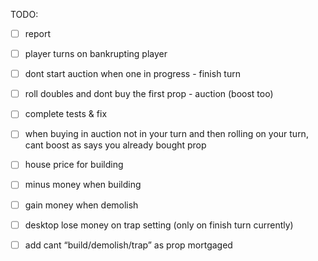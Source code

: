 TODO:
- [ ] report
- [ ] player turns on bankrupting player
- [ ] dont start auction when one in progress - finish turn
- [ ] roll doubles and dont buy the first prop - auction (boost too)
- [ ] complete tests & fix

- [ ] when buying in auction not in your turn and then rolling on your turn, cant boost as says you already bought prop
- [ ] house price for building
- [ ] minus money when building
- [ ] gain money when demolish
- [ ] desktop lose money on trap setting (only on finish turn currently)
- [ ] add cant “build/demolish/trap” as prop mortgaged


